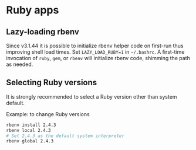 # Ruby apps

## Lazy-loading rbenv

Since v3.1.44 it is possible to initialize rbenv helper code on first-run thus improving shell load times. Set `LAZY_LOAD_RUBY=1`  in `~/.bashrc`. A first-time invocation of `ruby`, `gem`, or `rbenv` will initialize rbenv code, shimming the path as needed.

## Selecting Ruby versions

It is strongly recommended to select a Ruby version other than system default.

Example: to change Ruby versions

```bash
rbenv install 2.4.3
rbenv local 2.4.3
# Set 2.4.3 as the default system interpreter
rbenv global 2.4.3
```